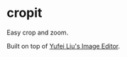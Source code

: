 # cropit

Easy crop and zoom.

Built on top of [Yufei Liu's Image Editor](https://github.com/yufeiliu/simple_image_uploader).
